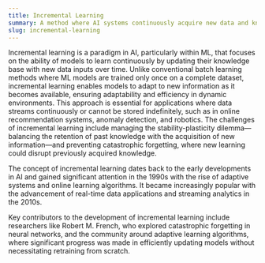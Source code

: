 ```yaml
---
title: Incremental Learning
summary: A method where AI systems continuously acquire new data and knowledge while retaining previously learned information without retraining from scratch.
slug: incremental-learning
---
```


Incremental learning is a paradigm in AI, particularly within ML, that focuses on the ability of models to learn continuously by updating their knowledge base with new data inputs over time. Unlike conventional batch learning methods where ML models are trained only once on a complete dataset, incremental learning enables models to adapt to new information as it becomes available, ensuring adaptability and efficiency in dynamic environments. This approach is essential for applications where data streams continuously or cannot be stored indefinitely, such as in online recommendation systems, anomaly detection, and robotics. The challenges of incremental learning include managing the stability-plasticity dilemma—balancing the retention of past knowledge with the acquisition of new information—and preventing catastrophic forgetting, where new learning could disrupt previously acquired knowledge.

The concept of incremental learning dates back to the early developments in AI and gained significant attention in the 1990s with the rise of adaptive systems and online learning algorithms. It became increasingly popular with the advancement of real-time data applications and streaming analytics in the 2010s.

Key contributors to the development of incremental learning include researchers like Robert M. French, who explored catastrophic forgetting in neural networks, and the community around adaptive learning algorithms, where significant progress was made in efficiently updating models without necessitating retraining from scratch.